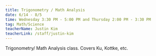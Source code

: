 ```yaml
---
title: Trigonometry / Math Analysis
date: 6/14 - 8/5
time: Wednesday 3:30 PM - 5:00 PM and Thursday 2:00 PM - 3:30 PM
tag: Math/Science
teacherName: Justin Kim
teacherLink: /staff/justin-kim
---
```


Trigonometry/ Math Analysis class. Covers Ku, Kottke, etc.
